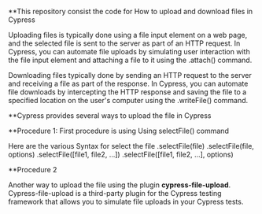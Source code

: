 **This repository consist the code for How to upload and download files in Cypress

Uploading files is typically done using a file input element on a web page, and the selected file is sent to the server as part of an HTTP request. In Cypress, you can automate file uploads by simulating user interaction with the file input element and attaching a file to it using the .attach() command.

Downloading files typically done by sending an HTTP request to the server and receiving a file as part of the response. In Cypress, you can automate file downloads by intercepting the HTTP response and saving the file to a specified location on the user's computer using the .writeFile() command.

**Cypress provides several ways to upload the file in Cypress

**Procedure 1:
First procedure is using Using selectFile() command

Here are the various Syntax for select the file 
.selectFile(file)
.selectFile(file, options) 
.selectFile([file1, file2, ...]) 
.selectFile([file1, file2, ...], options)


**Procedure 2

Another way to upload the file using the plugin **cypress-file-upload**. Cypress-file-upload is a third-party plugin for the Cypress testing framework that allows you to simulate file uploads in your Cypress tests.
